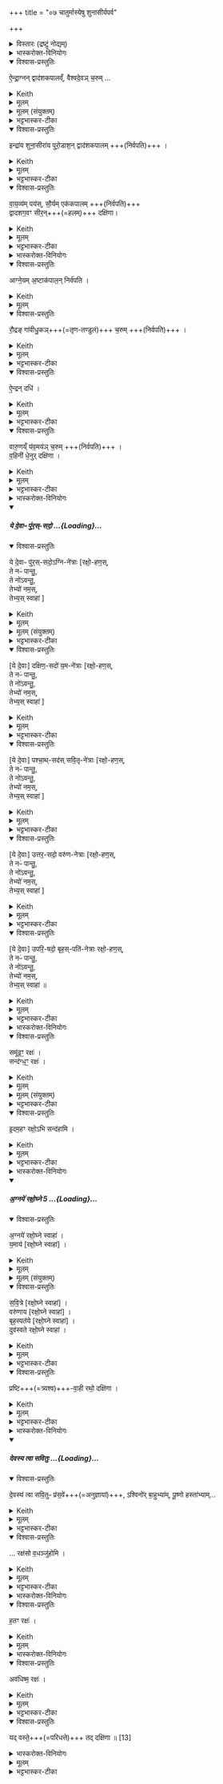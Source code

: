 +++
title = "०७ चातुर्मास्येषु शुनासीर्यपर्व"

+++

<details><summary>विस्तारः (द्रष्टुं नोद्यम्)</summary>

- शुनासीरीयहवींषि १, इन्द्रतुरीयहवींषि २, पञ्चध्मीयहोमेे मन्त्राः ३-१३ , तत्र दक्षिणाविधिः१४, अपामार्गसक्तुहोमे मन्त्राः १५-१७, तत्र दक्षिणाविधिः १८  

विश्वेदेवा ऋषयः  
(चातुर्मास्येषु) शुनासीर्यपर्वहविषां ब्राह्मणम्, इन्द्रतुरीयहविषां ब्राह्मणम्,
</details>
<details><summary>भास्करोक्त-विनियोगः</summary>

1अथ शुनासीरीयं हविर्विदधाति - ऐन्द्राग्नं द्वादशकपालमिति ॥ 
</details>
<details open><summary>विश्वास-प्रस्तुतिः</summary>

ऐ॒न्द्रा॒ग्नन् द्वाद॑शकपालव्ँ, वैश्वदे॒वञ् च॒रुम् …   
</details>
<details><summary>Keith</summary>

(He I offers) to Indra and Agni on twelve potsherds, an oblation to the All-gods, 
</details>
<details><summary>मूलम्</summary>

ऐ॒न्द्रा॒ग्नन्द्वाद॑शकपालव्ँवैश्वदे॒वञ्च॒रुम् …  
</details>
<details><summary>मूलम् (संयुक्तम्)</summary>

ऐ॒न्द्रा॒ग्नन्द्वाद॑शकपालव्ँवैश्वदे॒वञ्च॒रुमिन्द्रा॑य॒ शुना॒सीरा॑य पुरो॒डाश॒न्द्वाद॑शकपालव्ँवाय॒व्य॑म्पय॑स्सौ॒र्यमेक॑कपालन्द्वादशग॒वꣳ सीर॒न्दक्षि॑णाऽऽग्ने॒यम॒ष्टाक॑पाल॒न्निर्व॑पति रौ॒द्रङ्गा॑वीधु॒कञ्च॒रुमै॒न्द्रन्दधि॑ वारु॒णय्ँय॑व॒मय॑ञ्च॒रुव्ँव॒हिनी॑ धे॒नुर्दक्षि॑णा
</details>
<details><summary>भट्टभास्कर-टीका</summary>

तानि पञ्च हवींषि पञ्चसञ्चरव्यतिरिक्तानि, तेन दश हवींषीति केचित् । अन्ये तु 'एतद्ब्राह्मणान्येव पञ्च हवींषि' इत्युक्त्वा 'अथेन्द्राय शुनसीराय' इति त्रयाणामनुब्राह्मणे विधानादष्टावित्याहुः । तदानीमैन्द्राग्नवैश्वदेवयोर्विकल्पार्थमाम्नानम् ।
</details>
<details open><summary>विश्वास-प्रस्तुतिः</summary>

इन्द्रा॑य शुना॒सीरा॑य पुरो॒डाश॒न् द्वाद॑शकपालम्  +++(निर्वपति)+++ ।
</details>
<details><summary>Keith</summary>

a cake on twelve potsherds to Indra Śunasira, 
</details>
<details><summary>मूलम्</summary>

इन्द्रा॑य शुना॒सीरा॑य पुरो॒डाश॒न्द्वाद॑शकपालम्  +++(निर्वपति)+++ ।
</details>
<details><summary>भट्टभास्कर-टीका</summary>

शुनो वायुः, सीर आदित्यः, ' तद्वानिन्द्र इहोच्यते, अभेदात्मत्वात् । मत्वर्थीयो वा लुप्यते । 'देवताद्वन्द्वे च' इति पूर्वोत्तरपदयोर्युगपत्प्रकृतिस्वरत्वम् ।
</details>
<details open><summary>विश्वास-प्रस्तुतिः</summary>

वा॒य॒व्य॑म् पय॑स्, सौ॒र्यम् एक॑कपालम्   +++(निर्वपति)+++   
द्वादशग॒वꣳ सीर॒न्+++(=हलम्)+++ दक्षि॑णा।
</details>
<details><summary>Keith</summary>

milk to Vayu, to Sarya on one potsherd;  
the sacrificial fee is a plough for twelve oxen.
</details>
<details><summary>मूलम्</summary>

वा॒य॒व्य॑म्पय॑स्सौ॒र्यमेक॑कपालम्   +++(निर्वपति)+++   
द्वादशग॒वꣳ सीर॒न्दक्षि॑णा।
</details>
<details><summary>भट्टभास्कर-टीका</summary>

वायव्यम् । 'वाय्वृतुपित्रुषसो यत्' इति यत् । एवं सर्वे एककपालानां यागाः । द्वादशगवं द्वादश गावस्समाहृताः, तद्युक्तं सीरं लाङ्गलं च दक्षिणा । 'गोरतद्धितलुकि' इति अच् । राजसूयान्तर्भाविताश्चातुर्मास्ययागास्समाप्ताः
॥
</details>
<details><summary>भास्करोक्त-विनियोगः</summary>

2एवं संवत्सरमिष्ट्वा,  
तदन्ते आगामिन्यां पौर्णमास्याम् इन्द्रतुरीयेण चतुर्हविषा यजेत, तं विदधाति - आग्नेयमष्टाकपालं निर्वपतीत्यादि ॥
</details>
<details open><summary>विश्वास-प्रस्तुतिः</summary>

आग्ने॒यम् अ॒ष्टाक॑पाल॒न् निर्व॑पति  ।   
</details>
<details><summary>Keith</summary>

To Agni he offers on eight potsherds, 
</details>
<details><summary>मूलम्</summary>

आग्ने॒यम॒ष्टाक॑पाल॒न्निर्व॑पति  ।   
</details>
<details open><summary>विश्वास-प्रस्तुतिः</summary>

रौ॒द्रङ् गा॑वीधु॒कञ्+++(=तृण-तण्डुलं)+++ च॒रुम्  +++(निर्वपति)+++   ।  
</details>
<details><summary>Keith</summary>

to Rudra an oblation of Gavidhuka, 
</details>
<details><summary>मूलम्</summary>

रौ॒द्रङ्गा॑वीधु॒कञ्च॒रुम्  +++(निर्वपति)+++   ।  
</details>
<details><summary>भट्टभास्कर-टीका</summary>

**गावीधुको** रौद्रश् चरुर्द्वितीयः । **गवीधुकाः** तृण-तण्डुलाः ।
</details>
<details open><summary>विश्वास-प्रस्तुतिः</summary>

ऐ॒न्द्रन् दधि॑  ।  
</details>
<details><summary>Keith</summary>

to Indra curds, 
</details>
<details><summary>मूलम्</summary>

ऐ॒न्द्रन्दधि॑  ।  
</details>
<details><summary>भट्टभास्कर-टीका</summary>

ऐन्द्रं दधि तृतीयम् ।
</details>
<details open><summary>विश्वास-प्रस्तुतिः</summary>

वारु॒णय्ँ य॑व॒मय॑ञ् च॒रुम्   +++(निर्वपति)+++   ।  
व॒हिनी॑ धे॒नुर् दक्षि॑णा ।
</details>
<details><summary>Keith</summary>

to Varuna an oblation made of barley;  
the sacrificial fee is a cow for draught purposes.
</details>
<details><summary>मूलम्</summary>

वारु॒णय्ँय॑व॒मय॑ञ्च॒रुम्   +++(निर्वपति)+++   ।  
व॒हिनी॑ धे॒नुर्दक्षि॑णा ।
</details>
<details><summary>भट्टभास्कर-टीका</summary>

वारुणो यवमयश्चरुश्चतुर्थः । 'द्व्यचश्छन्दसि' इति मयट् । तत्र वहिनी धेनुर्दक्षिणा । गतम् ।    
'देवासुरास्संयत्ता आसन् । ते देवा अग्निमब्रुवन् । त्वया वीरेणासुरानभिभवामेति । सोब्रवीत् । त्रेधाहमात्मानम्' इत्यादि ब्राह्मणम् ॥
</details>
<details><summary>भास्करोक्त-विनियोगः</summary>

3-7यस्मिन्न् अहनीन्द्र-तुरीयं कर्म क्रियते  
तस्यां रात्र्यां पञ्चेध्मीयेन यजेत,  
आहवनीय-धिष्ण्य एव चतुर्धा ऽऽहवनीयं प्रतिदिशं व्युद्धृत्य  
मध्ये पञ्चमं कृत्वा  
पञ्च-गृहीतेनाज्यने यथालिङ्गं जुहोति ।  
आज्येनैतान् व्याघारयतीति केचित् - ये देवाः पुरस्सद इत्यादिभिः ॥
तत्र ये देवा इति पदद्वयं रक्षोहण इत्यादि च पूर्वत्र परत्र च पञ्चस्वप्य् अनुषज्यते ।
</details>
<div class="js_include" includetitle="false" newlevelforh1="5" unfilled url="/vedAH_yajuH/taittirIyam/sArasvata-vibhAgaH/saMhitA/yajuH/sarva-prastutiH/1/8_rAjasUyAdi/07_chAturmAsyeShu_shunAsIryaparva/ye_devAH_purassadaH.md">
<details open><summary><h5>ये दे॒वाᳶ पु॑र॒स्-सदो॒ ...{Loading}...</h5></summary>
<details open><summary>विश्वास-प्रस्तुतिः</summary>

ये दे॒वाᳶ पु॑र॒स्-सदो॒ऽग्नि-ने॑त्राः [रक्षो॒-हण॒स्,  
ते नᳶ॑ पान्तु॒,  
ते नो॑ऽवन्तु॒,  
तेभ्यो॑ नम॒स्,  
तेभ्य॒स् स्वाहा॑ ]
</details>
<details><summary>Keith</summary>

The gods that sit in the east, led by Agni;
</details>
<details><summary>मूलम्</summary>

ये दे॒वाᳶ पु॑र॒स्सदो॒ऽग्निने॑त्राः [रक्षो॒हण॒स्ते नᳶ॑ पान्तु॒ ते नो॑ऽवन्तु॒ तेभ्यो॑  नम॒स्तेभ्य॒स्स्वाहा॑ ]
</details>
<details><summary>मूलम् (संयुक्तम्)</summary>

ये दे॒वाᳶ पु॑र॒स्सदो॒ऽग्निने॑त्रा दक्षिण॒सदो॑ य॒मने॑त्राᳶ पश्चा॒थ्सद॑स्सवि॒तृने॑त्रा उत्तर॒सदो॒ वरु॑णनेत्रा उपरि॒षदो॒ बृह॒स्पति॑नेत्रा रक्षो॒हण॒स्ते नᳶ॑ पान्तु॒ ते नो॑ऽवन्तु॒ तेभ्यः॑ [12] स्वाहा
</details>
<details><summary>भट्टभास्कर-टीका</summary>

ये देवाः पुरस्सदः पूर्वस्यां दिशि सीदन्तीति । 'पूर्वापराधराणाम्' इत्यसिप्रत्ययः ।   
अग्निनेत्राः अग्निप्रधानाः । 'छन्दसि नेतुरुपसङ्ख्यानम्' इत्यप्रत्ययः, 'ऋतश्छन्दसि' इति कबभावः ।    
रक्षोहणः रक्षसां हन्तारः, ते नो ऽस्मान्पान्तु, ते नोस्मानवन्तु प्रीणयन्तु, तेभ्यो नमः नमस्कुर्मः, तेभ्यस्स्वाहा स्वाहुतमस्तु ।
</details>
<details open><summary>विश्वास-प्रस्तुतिः</summary>

[ये दे॒वाः] दक्षिण॒-सदो॑ य॒म-ने॑त्राः [रक्षो॒-हण॒स्,  
ते नᳶ॑ पान्तु॒,  
ते नो॑ऽवन्तु॒,  
तेभ्यो॑ नम॒स्,  
तेभ्य॒स् स्वाहा॑ ]
</details>
<details><summary>Keith</summary>

that sit in the south, led by Yama;
</details>
<details><summary>मूलम्</summary>

[ये दे॒वाः] दक्षिण॒सदो॑ य॒मने॑त्राः [रक्षो॒हण॒स्ते नᳶ॑ पान्तु॒ ते नो॑ऽवन्तु॒ तेभ्यो॑  नम॒स्तेभ्य॒स्स्वाहा॑ ]
</details>
<details><summary>भट्टभास्कर-टीका</summary>

एवं ये देवाः दक्षिणसदः यमनेत्रा रक्षोहणः ते नः पान्तु ते नोवन्त्वित्यादि ।
</details>
<details open><summary>विश्वास-प्रस्तुतिः</summary>

[ये दे॒वाः] पश्चा॒थ्-सद॑स् सवि॒तृ-ने॑त्राः [रक्षो॒-हण॒स्,  
ते नᳶ॑ पान्तु॒,  
ते नो॑ऽवन्तु॒,  
तेभ्यो॑ नम॒स्,  
तेभ्य॒स् स्वाहा॑ ]
</details>
<details><summary>Keith</summary>

that sit in the west, led by Savitr;
</details>
<details><summary>मूलम्</summary>

[ये दे॒वाः] पश्चा॒थ्सद॑स्सवि॒तृने॑त्राः [रक्षो॒हण॒स्ते नᳶ॑ पान्तु॒ ते नो॑ऽवन्तु॒ तेभ्यो॑ नम॒स्तेभ्य॒स्स्वाहा॑]
</details>
<details><summary>भट्टभास्कर-टीका</summary>

तथा ये देवाः पश्चात्सदः सवितृनेत्राः रक्षोहण इत्यादि ।
</details>
<details open><summary>विश्वास-प्रस्तुतिः</summary>

[ये दे॒वाः] उत्तर॒-सदो॒ वरु॑ण-नेत्राः [रक्षो॒-हण॒स्,  
ते नᳶ॑ पान्तु॒,  
ते नो॑ऽवन्तु॒,  
तेभ्यो॑ नम॒स्,  
तेभ्य॒स् स्वाहा॑ ]
</details>
<details><summary>Keith</summary>

that sit in the north, led by Varuna;
</details>
<details><summary>मूलम्</summary>

[ये दे॒वाः] उत्तर॒सदो॒ वरु॑णनेत्राः [रक्षो॒हण॒स्ते नᳶ॑ पान्तु॒ ते नो॑ऽवन्तु॒ तेभ्यो॑  नम॒स्तेभ्य॒स्स्वाहा॑ ]
</details>
<details><summary>भट्टभास्कर-टीका</summary>

ये देवा उत्तरसदो वरुणनेत्राः रक्षोहण इत्यादि ।
</details>
<details open><summary>विश्वास-प्रस्तुतिः</summary>

[ये दे॒वाः] उपरि॒-षदो॒ बृह॒स्-पति॑-नेत्राः रक्षो॒-हण॒स्,  
ते नᳶ॑ पान्तु॒,  
ते नो॑ऽवन्तु॒,  
तेभ्यो॑ नम॒स्,  
तेभ्य॒स् स्वाहा॑ ॥
</details>
<details><summary>Keith</summary>

that sit above, led by Brhaspati; that slay the Raksases; may they protect us, may they help us; to them homage; to them hail! [1]
</details>
<details><summary>मूलम्</summary>

[ये दे॒वाः] उपरि॒षदो॒ बृह॒स्पति॑नेत्राः रक्षो॒हण॒स्ते नᳶ॑ पान्तु॒ ते नो॑ऽवन्तु॒ तेभ्यो॑ नम॒स्तेभ्य॒स्स्वाहा॥
</details>
<details><summary>भट्टभास्कर-टीका</summary>

ये देवा उपरिषदो बृहस्पतिनेत्राः ।

रक्षोहण इत्यादि । वनस्पत्यादित्वात् बृहस्पतिशब्दे पूर्वोत्तरयोः पदयोर्युगपत्प्रकृतिस्वरत्वम् ॥
</details>
</details>
</div>
<details><summary>भास्करोक्त-विनियोगः</summary>

8उदवेषेण सर्वान् आहवनीयाङ्गारान्  
मध्ये एकयोपसमूहति - समूढमिति ॥  
</details>
<details open><summary>विश्वास-प्रस्तुतिः</summary>

समू॑ढ॒ꣳ॒ रक्षः॑ ।  
सन्द॑ग्ध॒ꣳ॒ रक्षः॑ ।   
</details>
<details><summary>Keith</summary>

The Raksases are collected, the Raksases are burnt up;
</details>
<details><summary>मूलम्</summary>

समू॑ढ॒ꣳ॒ रक्षः॑ ।  
सन्द॑ग्ध॒ꣳ॒ रक्षः॑ ।   
</details>
<details><summary>मूलम् (संयुक्तम्)</summary>

समू॑ढ॒ꣳ॒ रक्ष॒स्सन्द॑ग्ध॒ꣳ॒ रक्ष॑ इ॒दम॒हꣳ रक्षो॒ऽभि सन्द॑हामि
</details>
<details><summary>भट्टभास्कर-टीका</summary>

समूढमेकीकृत्य नाशितमस्तु रक्षः अनेनाङ्गारसमूहेन, तथा सन्दग्धं एकीकृत्य दग्धमस्तु । उभयत्रापि पूर्वपदप्रकृतिस्वरत्वं 'गतिरनन्तरः' इति ।
</details>
<details open><summary>विश्वास-प्रस्तुतिः</summary>

इ॒दम॒हꣳ रक्षो॒ऽभि सन्द॑हामि ।  
</details>
<details><summary>Keith</summary>

here do I burn up the Raksases.
</details>
<details><summary>मूलम्</summary>

इ॒दम॒हꣳ रक्षो॒ऽभि सन्द॑हामि ।  
</details>
<details><summary>भट्टभास्कर-टीका</summary>

तस्मादहं रक्षः इदमहमाभिसन्दहामि आभिमुख्येन चैकीकृत्य चानेन दहामि । इदमिति क्रियाविशेषणम् ॥
</details>
<details><summary>भास्करोक्त-विनियोगः</summary>

9-13अपरं पञ्चगृहीतं गृहीत्वा पञ्च स्रुवाहुतीरभिजुहोति - अग्नये रक्षोघ्ने स्वाहेति ॥ यमादिष्वपि चतुर्ष्वनुषज्यते । 
</details>
<div class="js_include" includetitle="false" newlevelforh1="5" unfilled url="/vedAH_yajuH/taittirIyam/sArasvata-vibhAgaH/saMhitA/yajuH/sarva-prastutiH/1/8_rAjasUyAdi/07_chAturmAsyeShu_shunAsIryaparva/agnaye_raxoghne_5.md">
<details open><summary><h5>अ॒ग्नये॑ रक्षो॒घ्ने 5 ...{Loading}...</h5></summary>
<details open><summary>विश्वास-प्रस्तुतिः</summary>

अ॒ग्नये॑ रक्षो॒घ्ने स्वाहा॑   ।  
य॒माय॑  [रक्षो॒घ्ने स्वाहा॑] ।
</details>
<details><summary>Keith</summary>

To Agni, slayer of Raksases, hail!  To Yama,
</details>
<details><summary>मूलम्</summary>

अ॒ग्नये॑ रक्षो॒घ्ने स्वाहा॑   ।  
य॒माय॑  [रक्षो॒घ्ने स्वाहा॑] ।
</details>
<details><summary>मूलम् (संयुक्तम्)</summary>

अ॒ग्नये॑ रक्षो॒घ्ने स्वाहा॑ य॒माय॑ सवि॒त्रे वरु॑णाय॒ बृह॒स्पत॑ये॒ दुव॑स्वते रक्षो॒घ्ने स्वाहा॑
</details>
<details open><summary>विश्वास-प्रस्तुतिः</summary>

स॒वि॒त्रे   [रक्षो॒घ्ने स्वाहा॑] ।  
वरु॑णाय  [रक्षो॒घ्ने स्वाहा॑] ।   
बृह॒स्पत॑ये  [रक्षो॒घ्ने स्वाहा॑] ।     
दुव॑स्वते रक्षो॒घ्ने स्वाहा॑  ।
</details>
<details><summary>Keith</summary>

Savitr, Varuna, Brhaspati, the worshipful, the slayer of Raksases, hail!
</details>
<details><summary>मूलम्</summary>

स॒वि॒त्रे   [रक्षो॒घ्ने स्वाहा॑] ।  
वरु॑णाय  [रक्षो॒घ्ने स्वाहा॑] ।   
बृह॒स्पत॑ये॒  दुव॑स्वते +++(=परिचर्यावते)+++ रक्षो॒घ्ने स्वाहा॑  ।
</details>
<details><summary>भट्टभास्कर-टीका</summary>

**दुवस्वते** इति विकल्पार्थ इति केचित् ।  
बृहस्पति-विशेषणमित्यन्ये ।  
**दुवस्वते** परिचर्यावते बृहस्पतय इति । सर्वे निगदसिद्धाः ।   
रक्षोघ्ने रक्षसां हन्त्रे । उदात्तनिवृत्तिस्वरेण चतुर्थ्या उदात्तत्वम् ।
सवित्रे इति 'उदात्तयणः' इति विभक्त्य्-उदात्तत्वम् । बृहस्पतिरुक्तस्वरः ॥
</details>
</details>
</div>
<details open><summary>विश्वास-प्रस्तुतिः</summary>

प्रष्टि+++(=त्र्यश्व)+++-वा॒ही रथो॒ दक्षि॑णा ।
</details>
<details><summary>Keith</summary>

The sacrificial fee is a chariot with three horses.
</details>
<details><summary>मूलम्</summary>

प्रष्टिवा॒ही रथो॒ दक्षि॑णा ।
</details>
<details><summary>भट्टभास्कर-टीका</summary>

अत्र प्रष्टिवाही रथो दक्षिणा ।  
**प्रष्टिः** त्रिपादाधारविशेषः ।  

यो रथस्त्रिभिरश्वैर्युक्तः प्रष्टिवद्वहति स प्रष्टिवाही ।  
'उपमानं शब्दार्थप्रकृतावेव' इति नियमात् पूर्वपदाद्युदात्तत्वाभावे कृदुत्तरपदप्रकृतिस्वरत्वमेव प्रवर्तते ।  

> 'प्रजापतिर् अग्निम् असृजत ।  
तं सृष्टं रक्षांस्य् अजिघांसन् ।  
स एताः प्रजापतिर् आत्मनो देवता निरमिमीत'  

इत्यादि ब्राह्मणम् ॥  
यो रक्षोभ्यो बिभीयात् पिशाचेभ्यो वा  
सो ऽनेन यजेतेत्य् अयज्ञसंयुक्तं केचिदाहुः ॥
</details>
<details><summary>भास्करोक्त-विनियोगः</summary>

14अथ व्युष्टायां पुनर[पुरा]ग्निहोत्रात् अपामार्गसक्तून् जुहोति - देवस्येति ॥ 
</details>
<div class="js_include" includetitle="false" newlevelforh1="5" unfilled url="/vedAH_yajuH/taittirIyam/sArasvata-vibhAgaH/saMhitA/yajuH/sarva-prastutiH/1/1_darshapUrNamAsAdi/04_havirnirvApaH/devasya_tvA_savituH.md">
<details open><summary><h5>देवस्य त्वा सवितुः ...{Loading}...</h5></summary>
<details open><summary>विश्वास-प्रस्तुतिः</summary>

दे॒वस्य॑ त्वा सवि॒तुᳶ प्र॑स॒वे॑+++(=अनुज्ञायां)+++,
ऽश्विनो॑र् बा॒हुभ्या॑म्,
पू॒ष्णो हस्ता॑भ्याम्…
</details>
<details><summary>Keith</summary>

On the instigation of god Savitr,  
with the arms of the Aśvins,  
with the hands of Pusan.
</details>
<details><summary>मूलम्</summary>

दे॒वस्य॑ त्वा सवि॒तुᳶ प्र॑स॒वे॑ऽश्विनो॑र् बा॒हुभ्या॑म्,
पू॒ष्णो हस्ता॑भ्यां॒…
</details>
<details><summary>भट्टभास्कर-टीका</summary>

**सवितुस्** सर्वप्रेरकस्य **देवस्य** **प्रसवे** प्रेरणायां तेनैव प्रेरितोहं  

'थाथघञ्क्ताजबित्रकाणाम्' (पा.सू. 6.2.144) इति सूत्रेण प्रसवशब्दोन्तोदात्तः । **अश्विनोर्बाहुभ्यां** नत्वात्मीयाभ्यामिति स्तुतिः । 'अश्विनौ हि देवानामध्वर्यू आस्ताम्' (तै.ब्रा. 3.2.4) । तथा **पूष्ण** एव **हस्ताभ्यां** पाणितलाभ्याम् । उदात्तनिवृत्तिस्वरेण षष्ठ्या उदात्तत्वम्॥
______________
सावित्रो व्याख्यातः । सवितुर् देवस्यानुज्ञाने **अश्विनोर्** एव **बाहुभ्यां पूष्ण** एव **हस्ताभ्याम्** । न त्व् आत्मीयाभ्यामिति ॥
______________
तत्र सावित्रो व्याख्यातः ।  
सवितुर्देवस्य प्रसवे अनुज्ञायां लब्धायामेव  
अश्विनोरेव बाहुम्यां नात्मीयाभ्यां  
पूष्णो हस्ताभ्यां
</details>
</details>
</div>
<details open><summary>विश्वास-प्रस्तुतिः</summary>

‌… रक्ष॑सो व॒धञ्जु॑होमि ।
</details>
<details><summary>Keith</summary>

I offer (for) the death of the Raksases; 
</details>
<details><summary>मूलम्</summary>

‌… रक्ष॑सो व॒धञ्जु॑होमि ।
</details>
<details><summary>भट्टभास्कर-टीका</summary>

व्याख्यातम् । रक्षसो वधं वधहेतूनिमान् जुहोमीति ॥
</details>
<details><summary>भास्करोक्त-विनियोगः</summary>

15स्रुवं प्रहरति - हतं रक्ष इति ॥
</details>
<details open><summary>विश्वास-प्रस्तुतिः</summary>

ह॒तꣳ रक्षः॑ ।
</details>
<details><summary>Keith</summary>

the Raksases are slain
</details>
<details><summary>मूलम्</summary>

ह॒तꣳ रक्षः॑ ।
</details>
<details><summary>भास्करोक्त-विनियोगः</summary>

16उत्तिष्ठति - अवधिष्म रक्ष इति ॥ 
</details>
<details open><summary>विश्वास-प्रस्तुतिः</summary>

अव॑धिष्म॒ रक्षः॑ ।  
</details>
<details><summary>Keith</summary>

we have killed the Raksases.
</details>
<details><summary>मूलम्</summary>

अव॑धिष्म॒ रक्षः॑ ।  
</details>
<details><summary>भट्टभास्कर-टीका</summary>

हतवन्तो वयं रक्षः, तत्किमिदानीमास्म इत्युत्तिष्ठति ॥
</details>
<details open><summary>विश्वास-प्रस्तुतिः</summary>

यद् वस्ते॒+++(=परिधत्ते)+++ तद् दक्षि॑णा ॥ [13]
</details>
<details><summary>भास्करोक्त-विनियोगः</summary>

The sacrificial fee is what he wears.
</details>
<details><summary>मूलम्</summary>

यद्वस्ते॒ तद्दक्षि॑णा ॥ [13]
</details>
<details><summary>भट्टभास्कर-टीका</summary>

17अत्र राजा **यद् वस्ते** परिधत्ते तद् दक्षिणा अध्वर्यवे वस्त्रं देयम् ॥

इत्यष्टमे सप्तमोनुवाकः ॥  
</details>

